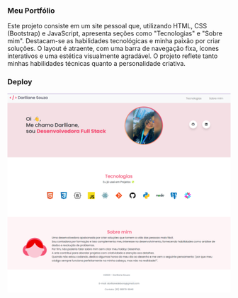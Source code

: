### Meu Portfólio

Este projeto consiste em um site pessoal que, utilizando HTML, CSS (Bootstrap) e JavaScript, apresenta seções como "Tecnologias" e "Sobre mim". Destacam-se as habilidades tecnológicas e minha paixão por criar soluções. O layout é atraente, com uma barra de navegação fixa, ícones interativos e uma estética visualmente agradável. O projeto reflete tanto minhas habilidades técnicas quanto a personalidade criativa.

### Deploy




![Preview](/img/preview.png)
